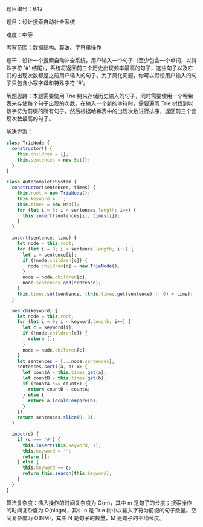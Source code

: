 题目编号：642

题目：设计搜索自动补全系统

难度：中等

考察范围：数据结构、算法、字符串操作

题干：设计一个搜索自动补全系统，用户输入一个句子（至少包含一个单词，以特殊字符 '#' 结尾），系统将返回前三个历史出现频率最高的句子，这些句子以及它们的出现次数都是之前用户输入的句子。为了简化问题，你可以假设用户输入的句子只包含小写字母和特殊字符 '#'。

解题思路：本题需要使用 Trie 树来存储历史输入的句子，同时需要使用一个哈希表来存储每个句子出现的次数。在输入一个新的字符时，需要遍历 Trie 树找到以该字符为前缀的所有句子，然后根据哈希表中的出现次数进行排序，返回前三个出现次数最高的句子。

解决方案：

```javascript
class TrieNode {
  constructor() {
    this.children = {};
    this.sentences = new Set();
  }
}

class AutocompleteSystem {
  constructor(sentences, times) {
    this.root = new TrieNode();
    this.keyword = '';
    this.times = new Map();
    for (let i = 0; i < sentences.length; i++) {
      this.insert(sentences[i], times[i]);
    }
  }

  insert(sentence, time) {
    let node = this.root;
    for (let i = 0; i < sentence.length; i++) {
      let c = sentence[i];
      if (!node.children[c]) {
        node.children[c] = new TrieNode();
      }
      node = node.children[c];
      node.sentences.add(sentence);
    }
    this.times.set(sentence, (this.times.get(sentence) || 0) + time);
  }

  search(keyword) {
    let node = this.root;
    for (let i = 0; i < keyword.length; i++) {
      let c = keyword[i];
      if (!node.children[c]) {
        return [];
      }
      node = node.children[c];
    }
    let sentences = [...node.sentences];
    sentences.sort((a, b) => {
      let countA = this.times.get(a);
      let countB = this.times.get(b);
      if (countA !== countB) {
        return countB - countA;
      } else {
        return a.localeCompare(b);
      }
    });
    return sentences.slice(0, 3);
  }

  input(c) {
    if (c === '#') {
      this.insert(this.keyword, 1);
      this.keyword = '';
      return [];
    } else {
      this.keyword += c;
      return this.search(this.keyword);
    }
  }
}
```

算法复杂度：插入操作的时间复杂度为 O(m)，其中 m 是句子的长度；搜索操作的时间复杂度为 O(nlogn)，其中 n 是 Trie 树中以输入字符为前缀的句子数量。空间复杂度为 O(NM)，其中 N 是句子的数量，M 是句子的平均长度。